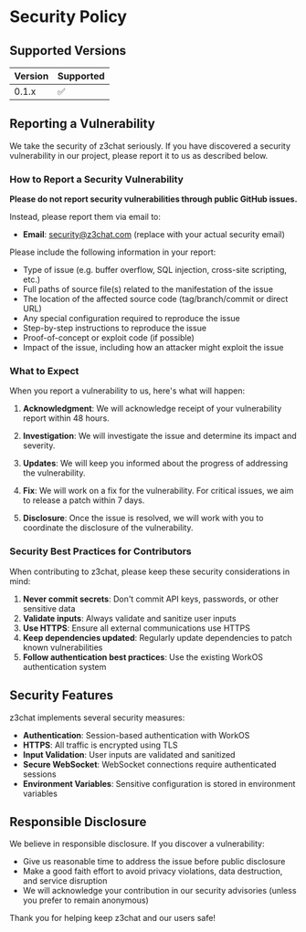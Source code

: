 # Security Policy

## Supported Versions

| Version | Supported          |
| ------- | ------------------ |
| 0.1.x   | :white_check_mark: |

## Reporting a Vulnerability

We take the security of z3chat seriously. If you have discovered a security vulnerability in our project, please report it to us as described below.

### How to Report a Security Vulnerability

**Please do not report security vulnerabilities through public GitHub issues.**

Instead, please report them via email to:

- **Email**: security@z3chat.com (replace with your actual security email)

Please include the following information in your report:

- Type of issue (e.g. buffer overflow, SQL injection, cross-site scripting, etc.)
- Full paths of source file(s) related to the manifestation of the issue
- The location of the affected source code (tag/branch/commit or direct URL)
- Any special configuration required to reproduce the issue
- Step-by-step instructions to reproduce the issue
- Proof-of-concept or exploit code (if possible)
- Impact of the issue, including how an attacker might exploit the issue

### What to Expect

When you report a vulnerability to us, here's what will happen:

1. **Acknowledgment**: We will acknowledge receipt of your vulnerability report within 48 hours.

2. **Investigation**: We will investigate the issue and determine its impact and severity.

3. **Updates**: We will keep you informed about the progress of addressing the vulnerability.

4. **Fix**: We will work on a fix for the vulnerability. For critical issues, we aim to release a patch within 7 days.

5. **Disclosure**: Once the issue is resolved, we will work with you to coordinate the disclosure of the vulnerability.

### Security Best Practices for Contributors

When contributing to z3chat, please keep these security considerations in mind:

1. **Never commit secrets**: Don't commit API keys, passwords, or other sensitive data
2. **Validate inputs**: Always validate and sanitize user inputs
3. **Use HTTPS**: Ensure all external communications use HTTPS
4. **Keep dependencies updated**: Regularly update dependencies to patch known vulnerabilities
5. **Follow authentication best practices**: Use the existing WorkOS authentication system

## Security Features

z3chat implements several security measures:

- **Authentication**: Session-based authentication with WorkOS
- **HTTPS**: All traffic is encrypted using TLS
- **Input Validation**: User inputs are validated and sanitized
- **Secure WebSocket**: WebSocket connections require authenticated sessions
- **Environment Variables**: Sensitive configuration is stored in environment variables

## Responsible Disclosure

We believe in responsible disclosure. If you discover a vulnerability:

- Give us reasonable time to address the issue before public disclosure
- Make a good faith effort to avoid privacy violations, data destruction, and service disruption
- We will acknowledge your contribution in our security advisories (unless you prefer to remain anonymous)

Thank you for helping keep z3chat and our users safe!
